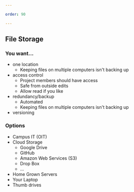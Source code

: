 ```yaml
---

order: 90

---
```



## File Storage

<div>
  
  <div class="small two-col left">
    <h3>You want&#8230;</h3>
    <ul>
        <li>
            one location
            <ul>
                <li>Keeping files on multiple computers isn't backing up</li>
            </ul>
        </li>
        <li>
            access control
            <ul>
                <li>Project members should have access</li>
                <li>Safe from outside edits</li>
                <li>Allow read if you like</li>
            </ul>
        </li>
        <li>
            redundancy/backup
            <ul>
                <li>Automated</li>
                <li>Keeping files on multiple computers isn't backing up</li>
            </ul>
        </li>
        <li>versioning</li>
    </ul>
  </div>
  <div class="small two-col right">
    <h3>Options</h3>
    <ul>
        <li>Campus IT (OIT)</li>
        <li>
            Cloud Storage
            <ul>
                <li>Google Drive</li>
                <li>GitHub</li>
                <li>Amazon Web Services (S3)</li>
                <li>Drop Box</li>
                <li>&#8230;</li>
            </ul>
        </li>
        <li class="caution">Home Grown Servers</li>
        <li class="no">Your Laptop</li>
        <li class="no">Thumb drives</li>
    </ul>
  </div>
</div>









